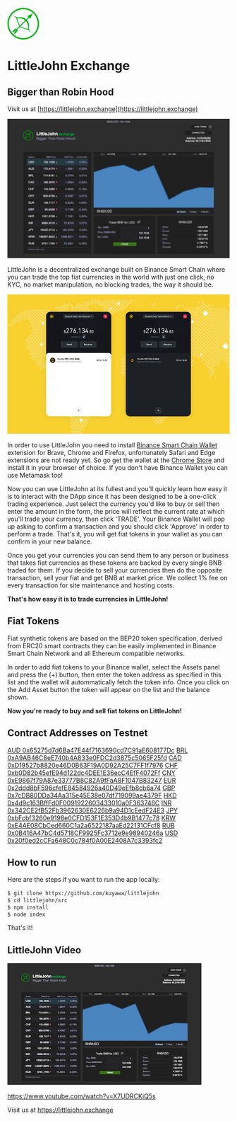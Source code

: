 ![logo](media/logo.png)

# LittleJohn Exchange

## Bigger than Robin Hood

Visit us at [https://littlejohn.exchange](https://littlejohn.exchange)

![webshot](media/webshot.jpg)

LittleJohn is a decentralized exchange built on Binance Smart Chain where you can trade the top fiat currencies in the world with just one click, no KYC, no market manipulation, no blocking trades, the way it should be.

![wallet](media/wallet.jpg)

In order to use LittleJohn you need to install [Binance Smart Chain Wallet](https://chrome.google.com/webstore/detail/binance-chain-wallet/fhbohimaelbohpjbbldcngcnapndodjp) extension for Brave, Chrome and Firefox, unfortunately Safari and Edge extensions are not ready yet. So go get the wallet at the [Chrome Store](https://chrome.google.com/webstore/detail/binance-chain-wallet/fhbohimaelbohpjbbldcngcnapndodjp) and install it in your browser of choice. If you don't have Binance Wallet you can use Metamask too!

Now you can use LittleJohn at its fullest and you'll quickly learn how easy it is to interact with the DApp since it has been designed to be a one-click trading experience. Just select the currency you'd like to buy or sell then enter the amount in the form, the price will reflect the current rate at which you'll trade your currency, then click 'TRADE'. Your Binance Wallet will pop up asking to confirm a transaction and you should click 'Approve' in order to perform a trade. That's it, you will get fiat tokens in your wallet as you can confirm in your new balance.

Once you get your currencies you can send them to any person or business that takes fiat currencies as these tokens are backed by every single BNB traded for them. If you decide to sell your currencies then do the opposite transaction, sell your fiat and get BNB at market price. We collect 1% fee on every transaction for site maintenance and hosting costs.

**That's how easy it is to trade currencies in LittleJohn!**


## Fiat Tokens

Fiat synthetic tokens are based on the BEP20 token specification, derived from ERC20 smart contracts they can be easily implemented in Binance Smart Chain Network and all Ethereum compatible networks.

In order to add fiat tokens to your Binance wallet, select the Assets panel and press the (+) button, then enter the token address as specified in this list and the wallet will autommatically fetch the token info. Once you click on the Add Asset button the token will appear on the list and the balance shown.

**Now you're ready to buy and sell fiat tokens on LittleJohn!**

## Contract Addresses on Testnet

[AUD 0x65275d7d6Ba47E44f7163690cd7C91aE608177Dc](https://testnet.bscscan.com/address/0x65275d7d6Ba47E44f7163690cd7C91aE608177Dc)
[BRL 0xA9AB46C8eE740b4A833e0FDC2d3875c5065F25fd](https://testnet.bscscan.com/address/0xA9AB46C8eE740b4A833e0FDC2d3875c5065F25fd)
[CAD 0xD19527b8820e46D0B63F19A0D92A25C7FF1f7976](https://testnet.bscscan.com/address/0xD19527b8820e46D0B63F19A0D92A25C7FF1f7976)
[CHF 0xb0D82b45efE94d122dc4DEE1E36ecC4EfF4072Ff](https://testnet.bscscan.com/address/0xb0D82b45efE94d122dc4DEE1E36ecC4EfF4072Ff)
[CNY 0xE9867f79A87e33777B8C82A9fFaA8F1047B83247](https://testnet.bscscan.com/address/0xE9867f79A87e33777B8C82A9fFaA8F1047B83247)
[EUR 0x2ddd8bF596cfefE84584926a40D49eEfb8cb6a74](https://testnet.bscscan.com/address/0x2ddd8bF596cfefE84584926a40D49eEfb8cb6a74)
[GBP 0x7cDB80DDa34Aa315e45E38e07df719099ae4379F](https://testnet.bscscan.com/address/0x7cDB80DDa34Aa315e45E38e07df719099ae4379F)
[HKD 0x4d9c163BffFd0F0091922603433010a0F363746C](https://testnet.bscscan.com/address/0x4d9c163BffFd0F0091922603433010a0F363746C)
[INR 0x342CE2fB52Fb3962630E6226b9a94D1cEedF24E3](https://testnet.bscscan.com/address/0x342CE2fB52Fb3962630E6226b9a94D1cEedF24E3)
[JPY 0xbFcbf3260e9198e0CFD153F1E353D4b9B1477c78](https://testnet.bscscan.com/address/0xbFcbf3260e9198e0CFD153F1E353D4b9B1477c78)
[KRW 0xE4AE08CbCed660C1a2a6522187aaEd22131CFcf8](https://testnet.bscscan.com/address/0xE4AE08CbCed660C1a2a6522187aaEd22131CFcf8)
[RUB 0x0B416A47bC4d5718CF9925Fc3712e9e98940246a](https://testnet.bscscan.com/address/0x0B416A47bC4d5718CF9925Fc3712e9e98940246a)
[USD 0x20f0ed2cCFa648C0c784f0A00E2408A7c3393fc2](https://testnet.bscscan.com/address/0x20f0ed2cCFa648C0c784f0A00E2408A7c3393fc2)

## How to run

Here are the steps if you want to run the app locally:

```
$ git clone https://github.com/kuyawa/littlejohn
$ cd littlejohn/src
$ npm install
$ node index
```

That's it!

## LittleJohn Video

[![video](media/videoshot.jpg)](https://www.youtube.com/watch?v=X7UDRCKiQ5s)

https://www.youtube.com/watch?v=X7UDRCKiQ5s

Visit us at https://littlejohn.exchange
